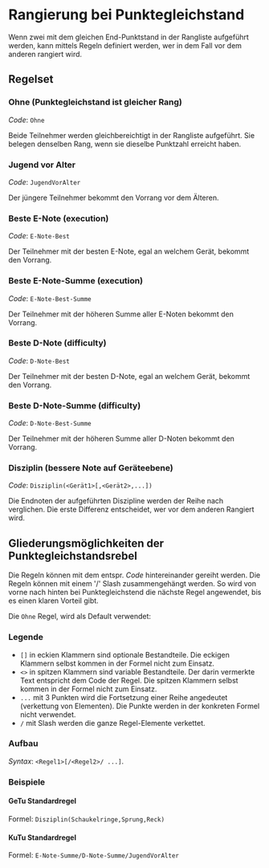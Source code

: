 # Rangierung bei Punktegleichstand

Wenn zwei mit dem gleichen End-Punktstand in der Rangliste aufgeführt werden, kann mittels Regeln definiert werden, wer in dem Fall vor dem anderen rangiert wird.

## Regelset

### Ohne (Punktegleichstand ist gleicher Rang)

_Code_: `Ohne` 

Beide Teilnehmer werden gleichbereichtigt in der Rangliste aufgeführt. Sie belegen denselben Rang, wenn sie dieselbe Punktzahl erreicht haben.

### Jugend vor Alter

_Code_: `JugendVorAlter`

Der jüngere Teilnehmer bekommt den Vorrang vor dem Älteren.

### Beste E-Note (execution)

_Code_: `E-Note-Best`

Der Teilnehmer mit der besten E-Note, egal an welchem Gerät, bekommt den Vorrang.

### Beste E-Note-Summe (execution)

_Code_: `E-Note-Best-Summe`

Der Teilnehmer mit der höheren Summe aller E-Noten bekommt den Vorrang.

### Beste D-Note (difficulty)

_Code_: `D-Note-Best`

Der Teilnehmer mit der besten D-Note, egal an welchem Gerät, bekommt den Vorrang.

### Beste D-Note-Summe (difficulty)

_Code_: `D-Note-Best-Summe`

Der Teilnehmer mit der höheren Summe aller D-Noten bekommt den Vorrang.

### Disziplin (bessere Note auf Geräteebene)

_Code_: `Disziplin(<Gerät1>[,<Gerät2>,...])`

Die Endnoten der aufgeführten Diszipline werden der Reihe nach verglichen. Die erste Differenz entscheidet, wer vor dem anderen Rangiert wird.

## Gliederungsmöglichkeiten der Punktegleichstandsrebel

Die Regeln können mit dem entspr. _Code_ hintereinander gereiht werden. Die Regeln können mit einem '/' Slash zusammengehängt werden. So wird von vorne nach hinten bei Punktegleichstend die nächste Regel angewendet, bis es einen klaren Vorteil gibt.

Die `Ohne` Regel, wird als Default verwendet:

### Legende

* `[]` in eckien Klammern sind optionale Bestandteile. Die eckigen Klammern selbst kommen in der Formel nicht zum Einsatz.
* `<>` in spitzen Klammern sind variable Bestandteile. Der darin vermerkte Text entspricht dem Code der Regel. Die spitzen Klammern selbst kommen in der Formel nicht zum Einsatz.
* `...` mit 3 Punkten wird die Fortsetzung einer Reihe angedeutet (verkettung von Elementen). Die Punkte werden in der konkreten Formel nicht verwendet.
* `/` mit Slash werden die ganze Regel-Elemente verkettet.

### Aufbau
_Syntax_: `<Regel1>[/<Regel2>/ ...]`.

### Beispiele

#### GeTu Standardregel

Formel: `Disziplin(Schaukelringe,Sprung,Reck)`

#### KuTu Standardregel

Formel: `E-Note-Summe/D-Note-Summe/JugendVorAlter`
